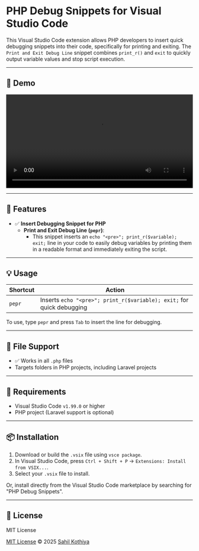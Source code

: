 # PHP Debug Snippets for Visual Studio Code

This Visual Studio Code extension allows PHP developers to insert quick debugging snippets into their code, specifically for printing and exiting. The `Print and Exit Debug Line` snippet combines `print_r()` and `exit` to quickly output variable values and stop script execution.

---

## 🎥 Demo

<video width="100%" controls>
  <source src="https://github.com/akshay5330/php-debug-snippets/raw/main/assets/videos/vd.mp4" type="video/mp4">
  Your browser does not support the video tag.
</video>

---

## 🚀 Features

- ✅ **Insert Debugging Snippet for PHP**
  - **Print and Exit Debug Line (`pepr`)**:
    - This snippet inserts an `echo "<pre>"; print_r($variable); exit;` line in your code to easily debug variables by printing them in a readable format and immediately exiting the script.

---

## 💡 Usage

| Shortcut | Action                                                                |
| -------- | --------------------------------------------------------------------- |
| `pepr`   | Inserts `echo "<pre>"; print_r($variable); exit;` for quick debugging |

To use, type `pepr` and press `Tab` to insert the line for debugging.

---

## 📂 File Support

- ✅ Works in all `.php` files
- Targets folders in PHP projects, including Laravel projects

---

## 🔧 Requirements

- Visual Studio Code `v1.99.0` or higher
- PHP project (Laravel support is optional)

---

## 📦 Installation

1. Download or build the `.vsix` file using `vsce package`.
2. In Visual Studio Code, press `Ctrl + Shift + P` → `Extensions: Install from VSIX...`.
3. Select your `.vsix` file to install.

Or, install directly from the Visual Studio Code marketplace by searching for "PHP Debug Snippets".

---

## 🔐 License

MIT License

[MIT License](https://github.com/akshay5330/php-debug-snippets/blob/main/LICENSE.txt) © 2025 [Sahil Kothiya](https://github.com/akshay5330)

